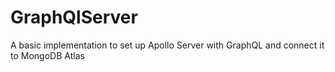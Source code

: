 ﻿# GraphQlServer
A basic implementation to set up Apollo Server with GraphQL and connect it to MongoDB Atlas
